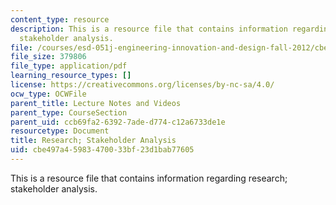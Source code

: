 ```yaml
---
content_type: resource
description: This is a resource file that contains information regarding research;
  stakeholder analysis.
file: /courses/esd-051j-engineering-innovation-and-design-fall-2012/cbe497a45983470033bf23d1bab77605_MITESD_051JF12_Lec03.pdf
file_size: 379806
file_type: application/pdf
learning_resource_types: []
license: https://creativecommons.org/licenses/by-nc-sa/4.0/
ocw_type: OCWFile
parent_title: Lecture Notes and Videos
parent_type: CourseSection
parent_uid: ccb69fa2-6392-7ade-d774-c12a6733de1e
resourcetype: Document
title: Research; Stakeholder Analysis
uid: cbe497a4-5983-4700-33bf-23d1bab77605
---
```

This is a resource file that contains information regarding research; stakeholder analysis.